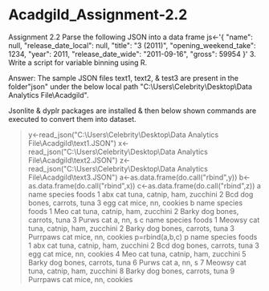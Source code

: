 # Acadgild_Assignment-2.2
Assignment 2.2
Parse the following JSON into a data frame
js<-'{
"name": null, "release_date_local": null, "title": "3 (2011)",
"opening_weekend_take": 1234, "year": 2011,
"release_date_wide": "2011-09-16", "gross": 59954
}'
3. Write a script for variable binning using R.

Answer: The sample JSON files text1, text2, & test3 are present in the folder"json" under the below local path
"C:\Users\Celebrity\Desktop\Data Analytics File\Acadgild". 

Jsonlite & dyplr packages are installed & then below shown commands are executed to convert them into dataset.
> y<-read_json("C:\\Users\\Celebrity\\Desktop\\Data Analytics File\\Acadgild\\text1.JSON")
> x<-read_json("C:\\Users\\Celebrity\\Desktop\\Data Analytics File\\Acadgild\\text2.JSON")
> z<-read_json("C:\\Users\\Celebrity\\Desktop\\Data Analytics File\\Acadgild\\text3.JSON")
> a<-as.data.frame(do.call("rbind",y))
> b<-as.data.frame(do.call("rbind",x))
> c<-as.data.frame(do.call("rbind",z))
> a
  name species                       foods
1  abx     cat tuna, catnip, ham, zucchini
2  Bcd     dog        bones, carrots, tuna
3  egg     cat           mice, nn, cookies
> b
   name species                       foods
1   Meo     cat tuna, catnip, ham, zucchini
2 Barky     dog        bones, carrots, tuna
3 Purws     cat                    a, nn, s
> c
      name species                       foods
1   Meowsy     cat tuna, catnip, ham, zucchini
2    Barky     dog        bones, carrots, tuna
3 Purrpaws     cat           mice, nn, cookies
p=rbind(a,b,c)
> p
      name species                       foods
1      abx     cat tuna, catnip, ham, zucchini
2      Bcd     dog        bones, carrots, tuna
3      egg     cat           mice, nn, cookies
4      Meo     cat tuna, catnip, ham, zucchini
5    Barky     dog        bones, carrots, tuna
6    Purws     cat                    a, nn, s
7   Meowsy     cat tuna, catnip, ham, zucchini
8    Barky     dog        bones, carrots, tuna
9 Purrpaws     cat           mice, nn, cookies
